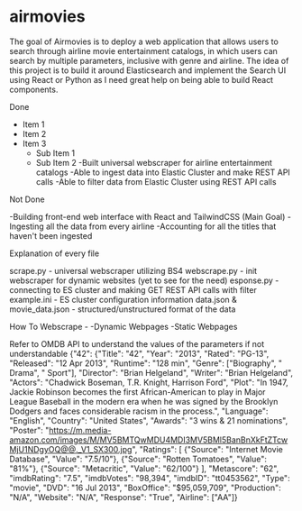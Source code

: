 # airmovies
The goal of Airmovies is to deploy a web application that allows users to search through airline movie entertainment catalogs, 
in which users can search by multiple parameters, inclusive with genre and airline. The idea of this project is to build it around
Elasticsearch and implement the Search UI using React or Python as I need great help on being able to build React components.

Done
- Item 1
- Item 2
- Item 3
  - Sub Item 1
  - Sub Item 2
-Built universal webscraper for airline entertainment catalogs
-Able to ingest data into Elastic Cluster and make REST API calls
-Able to filter data from Elastic Cluster using REST API calls 

Not Done

-Building front-end web interface with React and TailwindCSS (Main Goal)
-Ingesting all the data from every airline
-Accounting for all the titles that haven't been ingested

Explanation of every file

scrape.py - universal webscraper utilizing BS4
webscrape.py - init webscraper for dynamic websites (yet to see for the need)
esponse.py - connecting to ES cluster and making GET REST API calls with filter
example.ini - ES cluster configuration information
data.json & movie_data.json - structured/unstructured format of the data

How To Webscrape -
  -Dynamic Webpages
  -Static Webpages



Refer to OMDB API to understand the values of the parameters if not understandable
{"42": 
  {"Title": "42", 
   "Year": "2013", 
   "Rated": "PG-13", 
   "Released": "12 Apr 2013", 
   "Runtime": "128 min", 
   "Genre": ["Biography", " Drama", " Sport"], 
   "Director": "Brian Helgeland", 
   "Writer": "Brian Helgeland", 
   "Actors": "Chadwick Boseman, T.R. Knight, Harrison Ford", 
   "Plot": "In 1947, Jackie Robinson becomes the first African-American to play in Major League Baseball in the modern era when he was signed by the Brooklyn Dodgers and faces considerable racism in the process.", "Language": "English", "Country": "United States", "Awards": "3 wins & 21 nominations", "Poster": "https://m.media-amazon.com/images/M/MV5BMTQwMDU4MDI3MV5BMl5BanBnXkFtZTcwMjU1NDgyOQ@@._V1_SX300.jpg", 
   "Ratings": [
        {"Source": "Internet Movie Database", "Value": "7.5/10"}, 
        {"Source": "Rotten Tomatoes", "Value": "81%"}, 
        {"Source": "Metacritic", "Value": "62/100"}
        ], 
   "Metascore": "62", 
   "imdbRating": "7.5", 
   "imdbVotes": "98,394", 
   "imdbID": "tt0453562", 
   "Type": "movie", 
   "DVD": "16 Jul 2013", 
   "BoxOffice": "$95,059,709", 
   "Production": "N/A", 
   "Website": "N/A", 
   "Response": "True", 
   "Airline": ["AA"]}

